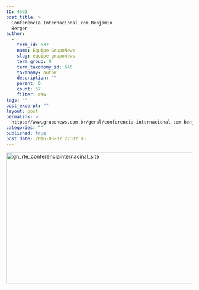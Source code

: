 ```yaml
---
ID: 4561
post_title: >
  Conferência Internacional com Benjamin
  Berger
author:
  - 
    term_id: 637
    name: Equipe GrupoNews
    slug: equipe-gruponews
    term_group: 0
    term_taxonomy_id: 646
    taxonomy: autor
    description: ""
    parent: 0
    count: 57
    filter: raw
tags: ""
post_excerpt: ""
layout: post
permalink: >
  https://www.gruponews.com.br/geral/conferencia-internacional-com-benjamin-berger
categories: ""
published: true
post_date: 2016-03-07 22:02:05
---
```

<img class="alignnone size-full wp-image-4567" src="http://www.gruponews.com.br/wp-content/uploads/2016/03/gn_rte_conferenciainternacinal_site.png" alt="gn_rte_conferenciainternacinal_site" width="960" height="353" />